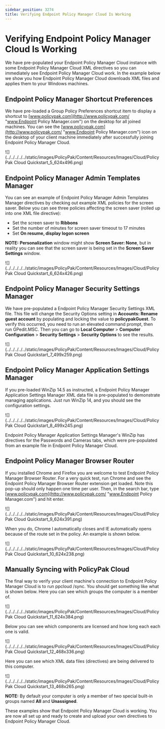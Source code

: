 ```yaml
---
sidebar_position: 3274
title: Verifying Endpoint Policy Manager Cloud Is Working
---
```


# Verifying Endpoint Policy Manager Cloud Is Working

We have pre-populated your Endpoint Policy Manager Cloud instance with some Endpoint Policy Manager Cloud XML directives so you can immediately see Endpoint Policy Manager Cloud work. In the example below we show you how Endpoint Policy Manager Cloud downloads XML files and applies them to your Windows machines.

## Endpoint Policy Manager Shortcut Preferences

We have pre-loaded a Group Policy Preferences shortcut item to display a shortcut to [www.policypak.com](http://www.policypak.com/ "www.Endpoint Policy Manager.com") on the desktop for all joined machines. You can see the [www.policypak.com](http://www.policypak.com/ "www.Endpoint Policy Manager.com") icon on the desktop of your client machine immediately after successfully joining Endpoint Policy Manager Cloud.

![](../../../../../static/images/PolicyPak/Content/Resources/Images/Cloud/PolicyPak Cloud Quickstart_5_624x496.png)

## Endpoint Policy Manager Admin Templates Manager

You can see an example of Endpoint Policy Manager Admin Templates Manager directives by checking out example XML policies for the screen saver. Below you can see three policies affecting the screen saver (rolled up into one XML file directive):

* Set the screen saver to **Ribbons**
* Set the number of minutes for screen saver timeout to 17 minutes
* Set **On resume, display logon screen**

**NOTE:**  **Personalization** window might show **Screen Saver: None**, but in reality you can see that the screen saver is being set in the  **Screen Saver Settings** window.

![](../../../../../static/images/PolicyPak/Content/Resources/Images/Cloud/PolicyPak Cloud Quickstart_6_624x426.png)

## Endpoint Policy Manager Security Settings Manager

We have pre-populated a Endpoint Policy Manager Security Settings XML file. This file will change the Security Options setting in **Accounts: Rename guest account** by populating and locking the value to **policypakGuest**. To verify this occurred, you need to run an elevated command prompt, then run GPedit.MSC. Then you can go to  **Local Computer** > **Computer Configuration** > **Security Settings** > **Security Options** to see the results.

![](../../../../../static/images/PolicyPak/Content/Resources/Images/Cloud/PolicyPak Cloud Quickstart_7_499x259.png)

## Endpoint Policy Manager Application Settings Manager

If you pre-loaded WinZip 14.5 as instructed, a Endpoint Policy Manager Application Settings Manager XML data file is pre-populated to demonstrate managing applications. Just run WinZip 14, and you should see the configuration settings.

![](../../../../../static/images/PolicyPak/Content/Resources/Images/Cloud/PolicyPak Cloud Quickstart_8_499x245.png)

Endpoint Policy Manager Application Settings Manager's WinZip has directives for the Passwords and Cameras tabs, which were pre-populated from an example file in Endpoint Policy Manager Cloud.

## Endpoint Policy Manager Browser Router

If you installed Chrome and Firefox you are welcome to test Endpoint Policy Manager Browser Router. For a very quick test, run Chrome and see the Endpoint Policy Manager Browser Router extension get loaded. Note this pop-up should only happen one time per user. Then, in the search bar, type [www.policypak.com](http://www.policypak.com/ "www.Endpoint Policy Manager.com") and hit enter.

![](../../../../../static/images/PolicyPak/Content/Resources/Images/Cloud/PolicyPak Cloud Quickstart_9_624x391.png)

When you do, Chrome l automatically closes and IE automatically opens because of the route set in the policy. An example is shown below.

![](../../../../../static/images/PolicyPak/Content/Resources/Images/Cloud/PolicyPak Cloud Quickstart_10_624x238.png)

## Manually Syncing with PolicyPak Cloud

The final way to verify your client machine's connection to Endpoint Policy Manager Cloud is to run ppcloud /sync. You should get something like what is shown below. Here you can see which groups the computer is a member of.

![](../../../../../static/images/PolicyPak/Content/Resources/Images/Cloud/PolicyPak Cloud Quickstart_11_624x384.png)

Below you can see which components are licensed and how long each each one is valid.

![](../../../../../static/images/PolicyPak/Content/Resources/Images/Cloud/PolicyPak Cloud Quickstart_12_468x336.png)

Here you can see which XML data files (directives) are being delivered to this computer.

![](../../../../../static/images/PolicyPak/Content/Resources/Images/Cloud/PolicyPak Cloud Quickstart_13_468x265.png)

**NOTE:** By default your computer is only a member of two special built-in groups named **All** and **Unassigned**.

These examples show that Endpoint Policy Manager Cloud is working. You are now all set up and ready to create and upload your own directives to Endpoint Policy Manager Cloud.